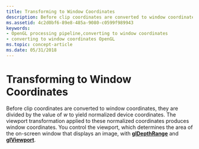```yaml
---
title: Transforming to Window Coordinates
description: Before clip coordinates are converted to window coordinates, they are divided by the value of w to yield normalized device coordinates.
ms.assetid: 4c2d0bf6-89e8-485a-9080-c0599f989943
keywords:
- OpenGL processing pipeline,converting to window coordinates
- converting to window coordinates OpenGL
ms.topic: concept-article
ms.date: 05/31/2018
---
```


# Transforming to Window Coordinates

Before clip coordinates are converted to window coordinates, they are divided by the value of *w* to yield normalized device coordinates. The viewport transformation applied to these normalized coordinates produces window coordinates. You control the viewport, which determines the area of the on-screen window that displays an image, with [**glDepthRange**](gldepthrange.md) and [**glViewport**](glviewport.md).

 

 




